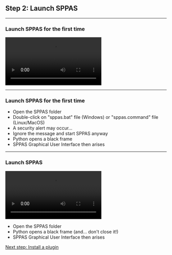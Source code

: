 ## Step 2: Launch SPPAS

-----------------

### Launch SPPAS for the first time

![](./etc/screencasts/sppas-launch-first.mp4)

-----------------

### Launch SPPAS for the first time

* Open the SPPAS folder
* Double-click on "sppas.bat" file (Windows) or "sppas.command" file (Linux/MacOS)
* A security alert may occur...
* Ignore the message and start SPPAS anyway
* Python opens a black frame
* SPPAS Graphical User Interface then arises

-----------------------------

### Launch SPPAS

![](./etc/screencasts/sppas-launch.mp4)

* Open the SPPAS folder
* Python opens a black frame (and... don't close it!)
* SPPAS Graphical User Interface then arises


[Next step: Install a plugin](./tutorial_103_install_plugin.html)
